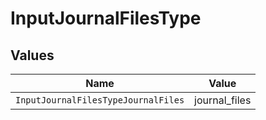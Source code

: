 # InputJournalFilesType


## Values

| Name                                | Value                               |
| ----------------------------------- | ----------------------------------- |
| `InputJournalFilesTypeJournalFiles` | journal_files                       |